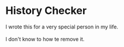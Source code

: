 # History Checker

I wrote this for a very special person in my life.
</br>
</br>
I don't know to how te remove it.